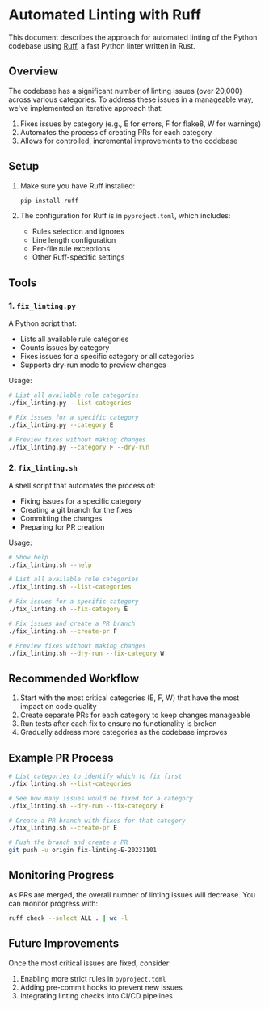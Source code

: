 # Automated Linting with Ruff

This document describes the approach for automated linting of the Python codebase using [Ruff](https://github.com/astral-sh/ruff), a fast Python linter written in Rust.

## Overview

The codebase has a significant number of linting issues (over 20,000) across various categories. To address these issues in a manageable way, we've implemented an iterative approach that:

1. Fixes issues by category (e.g., E for errors, F for flake8, W for warnings)
2. Automates the process of creating PRs for each category
3. Allows for controlled, incremental improvements to the codebase

## Setup

1. Make sure you have Ruff installed:
   ```bash
   pip install ruff
   ```

2. The configuration for Ruff is in `pyproject.toml`, which includes:
   - Rules selection and ignores
   - Line length configuration
   - Per-file rule exceptions
   - Other Ruff-specific settings

## Tools

### 1. `fix_linting.py`

A Python script that:
- Lists all available rule categories
- Counts issues by category
- Fixes issues for a specific category or all categories
- Supports dry-run mode to preview changes

Usage:
```bash
# List all available rule categories
./fix_linting.py --list-categories

# Fix issues for a specific category
./fix_linting.py --category E

# Preview fixes without making changes
./fix_linting.py --category F --dry-run
```

### 2. `fix_linting.sh`

A shell script that automates the process of:
- Fixing issues for a specific category
- Creating a git branch for the fixes
- Committing the changes
- Preparing for PR creation

Usage:
```bash
# Show help
./fix_linting.sh --help

# List all available rule categories
./fix_linting.sh --list-categories

# Fix issues for a specific category
./fix_linting.sh --fix-category E

# Fix issues and create a PR branch
./fix_linting.sh --create-pr F

# Preview fixes without making changes
./fix_linting.sh --dry-run --fix-category W
```

## Recommended Workflow

1. Start with the most critical categories (E, F, W) that have the most impact on code quality
2. Create separate PRs for each category to keep changes manageable
3. Run tests after each fix to ensure no functionality is broken
4. Gradually address more categories as the codebase improves

## Example PR Process

```bash
# List categories to identify which to fix first
./fix_linting.sh --list-categories

# See how many issues would be fixed for a category
./fix_linting.sh --dry-run --fix-category E

# Create a PR branch with fixes for that category
./fix_linting.sh --create-pr E

# Push the branch and create a PR
git push -u origin fix-linting-E-20231101
```

## Monitoring Progress

As PRs are merged, the overall number of linting issues will decrease. You can monitor progress with:

```bash
ruff check --select ALL . | wc -l
```

## Future Improvements

Once the most critical issues are fixed, consider:

1. Enabling more strict rules in `pyproject.toml`
2. Adding pre-commit hooks to prevent new issues
3. Integrating linting checks into CI/CD pipelines 